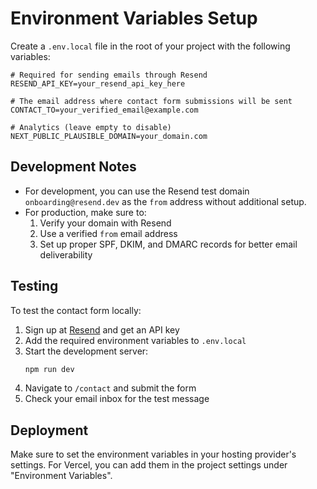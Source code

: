 # Environment Variables Setup

Create a `.env.local` file in the root of your project with the following variables:

```env
# Required for sending emails through Resend
RESEND_API_KEY=your_resend_api_key_here

# The email address where contact form submissions will be sent
CONTACT_TO=your_verified_email@example.com

# Analytics (leave empty to disable)
NEXT_PUBLIC_PLAUSIBLE_DOMAIN=your_domain.com
```

## Development Notes

- For development, you can use the Resend test domain `onboarding@resend.dev` as the `from` address without additional setup.
- For production, make sure to:
  1. Verify your domain with Resend
  2. Use a verified `from` email address
  3. Set up proper SPF, DKIM, and DMARC records for better email deliverability

## Testing

To test the contact form locally:

1. Sign up at [Resend](https://resend.com) and get an API key
2. Add the required environment variables to `.env.local`
3. Start the development server:
   ```bash
   npm run dev
   ```
4. Navigate to `/contact` and submit the form
5. Check your email inbox for the test message

## Deployment

Make sure to set the environment variables in your hosting provider's settings. For Vercel, you can add them in the project settings under "Environment Variables".
